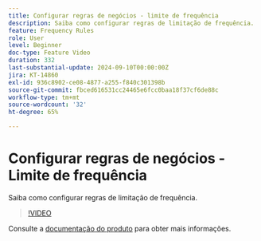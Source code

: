 ```yaml
---
title: Configurar regras de negócios - limite de frequência
description: Saiba como configurar regras de limitação de frequência.
feature: Frequency Rules
role: User
level: Beginner
doc-type: Feature Video
duration: 332
last-substantial-update: 2024-09-10T00:00:00Z
jira: KT-14860
exl-id: 936c8902-ce08-4877-a255-f840c301398b
source-git-commit: fbced616531cc24465e6fcc0baa18f37cf6de88c
workflow-type: tm+mt
source-wordcount: '32'
ht-degree: 65%

---
```


# Configurar regras de negócios - Limite de frequência

Saiba como configurar regras de limitação de frequência.

>[!VIDEO](https://video.tv.adobe.com/v/3433400/?learn=on&captions=por_br)

Consulte a [documentação do produto](https://experienceleague.adobe.com/pt-br/docs/journey-optimizer/using/configuration/frequency-rules) para obter mais informações.
